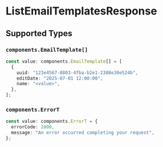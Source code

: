 # ListEmailTemplatesResponse


## Supported Types

### `components.EmailTemplate[]`

```typescript
const value: components.EmailTemplate[] = [
  {
    uuid: "123e4567-8803-4fba-b2e1-2308e30e524b",
    editDate: "2025-07-01 12:00:00",
    name: "<value>",
  },
];
```

### `components.ErrorT`

```typescript
const value: components.ErrorT = {
  errorCode: 1000,
  message: "An error occurred completing your request",
};
```

